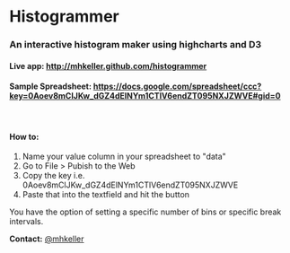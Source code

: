 <h1>Histogrammer</h1>
<h3>An interactive histogram maker using highcharts and D3</h3>
<article>
	<h4>Live app: <a href="http://mhkeller.github.com/histogrammer" target="_blank">http://mhkeller.github.com/histogrammer</a></h4>
	<h4>Sample Spreadsheet: <a href="https://docs.google.com/spreadsheet/ccc?key=0Aoev8mClJKw_dGZ4dElNYm1CTlV6endZT095NXJZWVE#gid=0" target="_blank">https://docs.google.com/spreadsheet/ccc?key=0Aoev8mClJKw_dGZ4dElNYm1CTlV6endZT095NXJZWVE#gid=0</a></h4>
	<br/>
	<h4>How to:</h4>
	<ol>
		<li>Name your value column in your spreadsheet to "data"</li>
		<li>Go to File > Pubish to the Web</li>
		<li>Copy the key i.e. 0Aoev8mClJKw_dGZ4dElNYm1CTlV6endZT095NXJZWVE</li>
		<li>Paste that into the textfield and hit the button</li>
	</ol>
	<p>You have the option of setting a specific number of bins or specific break intervals.</p>
	<p><strong>Contact:</strong> <a href="http://www.twitter.com/mhkeller" target="_blank">@mhkeller</a></p>
</article>